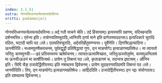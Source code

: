 ```yaml
---
index: 3.1.51
sutra: नोनयतिध्वनयत्येलयत्यर्दयतिभ्यः
vritti: padamanjari
---
```


 नोनयतिध्वनयत्येलयत्यर्दयतिभ्यः॥ अर्द्द गतौ याचने चेति। ठर्द्द हिंसायाम्ऽ इत्यस्यापि ग्रहणम्, यदिच्छन्दसि दर्शनमस्ति। एतेभ्य इति। तत्रोनयतिश्चुरादिः,ध्वनिरपि ठ्गर्व माने इति प्रागेतस्माददन्ताःऽ इत्यधिकारे चुरादिः पठितः, घटादौ चापि पठ।ल्ते। एलयतिश्चुरादिः, अर्द्दयतिर्हेतुमण्ण्यन्तः। पूर्वेणेति। ठ्णिश्रिऽइत्यादिना। ऊनयीरिति। मध्यमपुरुषैकवचनम्, पूर्ववद्वृद्धौ प्रतिषिद्धायां गुणः, ठ्न माङ्योगेऽ इत्याडागमप्रतिषेधः। मा त्वायतो जरितुः काममूनयीः---इदं प्रतिसव्यस्य ऋषेर्वचनम्। त्वायतःऊत्वामिच्छतः, जरितुःऊस्तोतुर्मम, काममुअभिलाषं मा ऊनयीःऊउनं मा कार्षीरित्यर्थः। प्रायेण तु तिबन्तं पठ।ल्ते, कृताडागमं च, तदन्यत्र द्रष्टव्यम्। औनिन इति। सिपि चैङ् ठजादेर्द्धितीयस्यऽ इति नशब्दस्य द्विर्वचनम्। प्रायेण तूदाहरणवदिदमपि तिबन्तं पठ।ल्ते। ध्वनयीदिति। तिप्, ठ्न माङ्योगेऽ इत्यडागमप्रतिषेधः। आर्द्दिददिति। ठजादेर्द्वितीयस्यऽ ठ्न न्द्राः संयोगादयःऽ इति दशब्दस्य द्विर्वचनम्॥